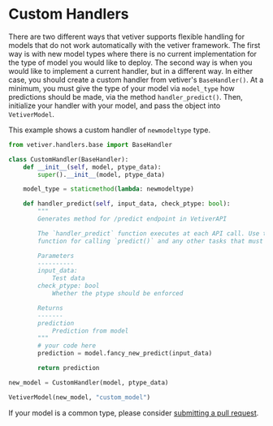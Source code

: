 # Custom Handlers

There are two different ways that vetiver supports flexible handling for models that do not work automatically with the vetiver framework. The first way is with new model types where there is no current implementation for the type of model you would like to deploy. The second way is when you would like to implement a current handler, but in a different way. In either case, you should create a custom handler from vetiver's `BaseHandler()`. At a minimum, you must give the type of your model via `model_type` how predictions should be made, via the method `handler_predict()`. Then, initialize your handler with your model, and pass the object into `VetiverModel`.

This example shows a custom handler of `newmodeltype` type.

```python
from vetiver.handlers.base import BaseHandler

class CustomHandler(BaseHandler):
    def __init__(self, model, ptype_data):
        super().__init__(model, ptype_data)

    model_type = staticmethod(lambda: newmodeltype)

    def handler_predict(self, input_data, check_ptype: bool):
        """
        Generates method for /predict endpoint in VetiverAPI

        The `handler_predict` function executes at each API call. Use this
        function for calling `predict()` and any other tasks that must be executed at each API call.

        Parameters
        ----------
        input_data:
            Test data
        check_ptype: bool
            Whether the ptype should be enforced

        Returns
        -------
        prediction
            Prediction from model
        """
        # your code here
        prediction = model.fancy_new_predict(input_data)

        return prediction

new_model = CustomHandler(model, ptype_data)

VetiverModel(new_model, "custom_model")
```

If your model is a common type, please consider [submitting a pull request](https://github.com/rstudio/vetiver-python/pulls).
